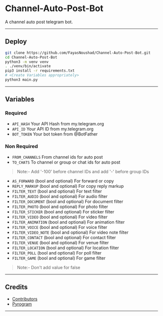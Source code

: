 # Channel-Auto-Post-Bot
A channel auto post telegram bot.

---

## Deploy

```sh
git clone https://github.com/FayasNoushad/Channel-Auto-Post-Bot.git
cd Channel-Auto-Post-Bot
python3 -m venv venv
. ./venv/bin/activate
pip3 install -r requirements.txt
# <Create Variables appropriately>
python3 main.py
```

---

## Variables

### Required

- `API_HASH` Your API Hash from my.telegram.org
- `API_ID` Your API ID from my.telegram.org
- `BOT_TOKEN` Your bot token from @BotFather

### Non Required

- `FROM_CHANNELS` From channel ids for auto post
- `TO_CHATS` To channel or group or chat ids for auto post

> Note:- Add '-100' before channel IDs and add '-' before group IDs

- `AS_FORWARD` (bool and optional) For forward or copy
- `REPLY_MARKUP` (bool and optional) For copy reply markup
- `FILTER_TEXT` (bool and optional) For text filter
- `FILTER_AUDIO` (bool and optional) For audio filter
- `FILTER_DOCUMENT` (bool and optional) For document filter
- `FILTER_PHOTO` (bool and optional) For photo filter
- `FILTER_STICKER` (bool and optional) For sticker filter
- `FILTER_VIDEO` (bool and optional) For video filter
- `FILTER_ANIMATION` (bool and optional) For animation filter
- `FILTER_VOICE` (bool and optional) For voice filter
- `FILTER_VIDEO_NOTE` (bool and optional) For video note filter
- `FILTER_CONTACT` (bool and optional) For contact filter
- `FILTER_VENUE` (bool and optional) For venue filter
- `FILTER_LOCATION` (bool and optional) For location filter
- `FILTER_POLL` (bool and optional) For poll filter
- `FILTER_GAME` (bool and optional) For game filter

> Note:- Don't add value for false

---

## Credits

- [Contributors](https://github.com/FayasNoushad/Channel-Auto-Post-Bot/graphs/contributors)
- [Pyrogram](https://github.com/pyrogram/pyrogram)

---
